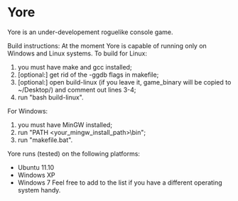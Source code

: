 Yore
====

Yore is an under-developement roguelike console game.

Build instructions:
At the moment Yore is capable of running only on Windows and Linux systems.
To build for Linux:

1. you must have make and gcc installed;
2.  [optional:] get rid of the -ggdb flags in makefile;
3.  [optional:] open build-linux (if you leave it, game_binary will be copied to ~/Desktop/) and comment out lines 3-4;
4.  run "bash build-linux".

For Windows:

1.  you must have MinGW installed;
2.  run "PATH <your_mingw_install_path>\bin";
3.  run "makefile.bat".

Yore runs (tested) on the following platforms:

 *  Ubuntu 11.10
 *  Windows XP
 *  Windows 7
Feel free to add to the list if you have a different operating system handy.
